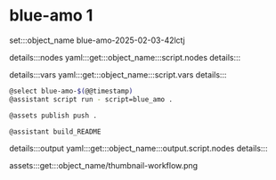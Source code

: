 # blue-amo 1

set:::object_name blue-amo-2025-02-03-42lctj

details:::nodes
yaml:::get:::object_name:::script.nodes
details:::

details:::vars
yaml:::get:::object_name:::script.vars
details:::


```bash
@select blue-amo-$(@@timestamp)
@assistant script run - script=blue_amo .

@assets publish push .

@assistant build_README
```

details:::output
yaml:::get:::object_name:::output.script.nodes
details:::

assets:::get:::object_name/thumbnail-workflow.png